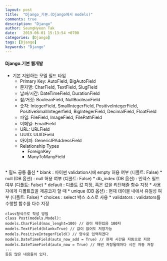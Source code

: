 ```yaml
---
layout: post
title:  "Django_기본.(Django에서 models)"
comments: true
description: "Django"
author: SeungHyeon Tak
date:   2019-06-01 15:13:54 +0700
categories: [Django]
tags: [Django]
keywords: "Django"
---
```

#### Django.기본 웹개발

* 기본 지원하는 모델 필드 타입
  * Primary Key: AutoField, BigAutoField
  * 문자열: CharField, TextField, SlugField
  * 날짜/시간: DateTimeField, DurationField
  * 참/거짓: BooleanField, NullBooleanField
  * 숫자: IntegerField, SmallIntegerField, PositiveIntegerField, PositiveSmallIntegerfield, BigIntegerField, DecimalField, FloatField
  * 파일: FileField, ImageField, FilePathField
  * 이메일: EmailField
  * URL: URLField
  * UUID: UUIDField
  * 아이피: GenericIPAddressField
  * Relationship Types
    * ForeignKey
    * ManyToManyField
<br>
* 필드 공통 옵션
  * blank : 파이썬 validation시에 empty 허용 여부 (디폴트: False)
  * null (DB 옵션) : null 허용 여부 (디폴트: False)
  * db_index (DB 옵션) : 인덱스 필드 여부 (디폴트: False)
  * default : 디폴트 값 지정, 혹은 값을 리턴해줄 함수 지정
  * 사용자에게 디폴트값을 제공코자 할 때
  * unique (DB 옵션) : 현재 테이블 내에서 유일성 여부 (디폴트: False)
  * choices : select 박스 소스로 사용
  * validators : validators를 수행할 함수를 다수 지정
<br>

```
class형식으로 작성 방법
class Post(models.Model):
models.CharField(max_lenght=100) // 길이 제한있음 100자
models.TextField(blank=True) // 값이 없어도 저장가능
models.PositiveIntegerField() // 양수로 입력하겠다
models.DateTimeField(auto_now_add = True) // 현재 시간을 자동으로 저장
models.DateTimeField(auto_now = True) // 매번 저장될때마다 시간 자동 저장
...
등등 많은 내용들이 있다.
```
